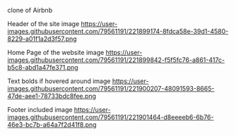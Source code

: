 clone of Airbnb

Header of the site image
https://user-images.githubusercontent.com/79561191/221899174-8fdca58e-39d1-4580-8229-a01f1a2d3f57.png

Home Page of the website image
https://user-images.githubusercontent.com/79561191/221899842-f5f5fc76-a861-417c-b5c8-abd1a47fe371.png

Text bolds if hovered around image
https://user-images.githubusercontent.com/79561191/221900207-48091593-8665-47de-aee1-78733bdc8fee.png

Footer included image
https://user-images.githubusercontent.com/79561191/221901464-d8eeeeb6-6b76-46e3-bc7b-a64a7f2d41f8.png
